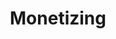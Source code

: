 ---
title: "Monetizing"
description: "Everything you need to know about Monetizing and more at Earn Money Online."
draft: false
---